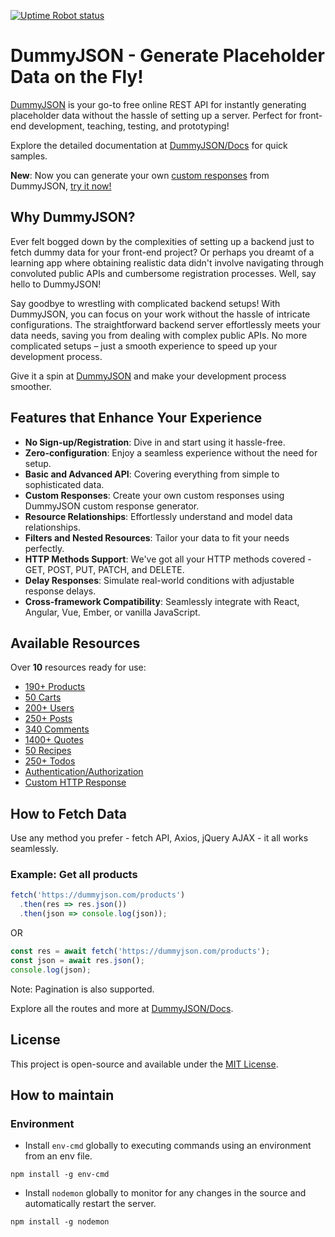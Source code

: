 [![Uptime Robot status](https://img.shields.io/uptimerobot/status/m793802954-7f701e85a9b8891f77662c72?label=json-server&style=for-the-badge&)](https://dummyjson.com/test)

# DummyJSON - Generate Placeholder Data on the Fly!

[DummyJSON](https://dummyjson.com) is your go-to free online REST API for instantly generating placeholder data without the hassle of setting up a server. Perfect for front-end development, teaching, testing, and prototyping!

Explore the detailed documentation at [DummyJSON/Docs](https://dummyjson.com/docs/) for quick samples.

**New**: Now you can generate your own [custom responses](https://dummyjson.com/custom-response) from DummyJSON, [try it now!](https://dummyjson.com/custom-response)

## Why DummyJSON?

Ever felt bogged down by the complexities of setting up a backend just to fetch dummy data for your front-end project? Or perhaps you dreamt of a learning app where obtaining realistic data didn't involve navigating through convoluted public APIs and cumbersome registration processes. Well, say hello to DummyJSON!

Say goodbye to wrestling with complicated backend setups! With DummyJSON, you can focus on your work without the hassle of intricate configurations. The straightforward backend server effortlessly meets your data needs, saving you from dealing with complex public APIs. No more complicated setups – just a smooth experience to speed up your development process.

Give it a spin at [DummyJSON](https://dummyjson.com) and make your development process smoother.

## Features that Enhance Your Experience

- **No Sign-up/Registration**: Dive in and start using it hassle-free.
- **Zero-configuration**: Enjoy a seamless experience without the need for setup.
- **Basic and Advanced API**: Covering everything from simple to sophisticated data.
- **Custom Responses**: Create your own custom responses using DummyJSON custom response generator.
- **Resource Relationships**: Effortlessly understand and model data relationships.
- **Filters and Nested Resources**: Tailor your data to fit your needs perfectly.
- **HTTP Methods Support**: We've got all your HTTP methods covered - GET, POST, PUT, PATCH, and DELETE.
- **Delay Responses**: Simulate real-world conditions with adjustable response delays.
- **Cross-framework Compatibility**: Seamlessly integrate with React, Angular, Vue, Ember, or vanilla JavaScript.

## Available Resources

Over **10** resources ready for use:

- [190+ Products](https://dummyjson.com/products)
- [50 Carts](https://dummyjson.com/carts)
- [200+ Users](https://dummyjson.com/users)
- [250+ Posts](https://dummyjson.com/posts)
- [340 Comments](https://dummyjson.com/comments)
- [1400+ Quotes](https://dummyjson.com/quotes)
- [50 Recipes](https://dummyjson.com/recipes)
- [250+ Todos](https://dummyjson.com/todos)
- [Authentication/Authorization](https://dummyjson.com/auth)
- [Custom HTTP Response](https://dummyjson.com/docs/http)

## How to Fetch Data

Use any method you prefer - fetch API, Axios, jQuery AJAX - it all works seamlessly.

### Example: Get all products

```js
fetch('https://dummyjson.com/products')
  .then(res => res.json())
  .then(json => console.log(json));
```

OR

```js
const res = await fetch('https://dummyjson.com/products');
const json = await res.json();
console.log(json);
```

Note: Pagination is also supported.

Explore all the routes and more at [DummyJSON/Docs](https://dummyjson.com/docs/).

## License

This project is open-source and available under the [MIT License](LICENSE).

## How to maintain

### Environment

* Install `env-cmd` globally to executing commands using an environment from an env file.

```
npm install -g env-cmd
```

* Install `nodemon` globally to monitor for any changes in the source and automatically restart the server.

```
npm install -g nodemon
```
